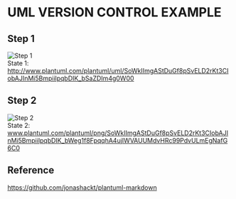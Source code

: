 # UML VERSION CONTROL EXAMPLE
## Step 1
![Step 1](http://www.plantuml.com/plantuml/png/SoWkIImgAStDuGf8pSvELD2rKt3CIobAJInMi5BmpiilpqbDIK_bSaZDIm4g0W00) <br />
State 1: http://www.plantuml.com/plantuml/uml/SoWkIImgAStDuGf8pSvELD2rKt3CIobAJInMi5BmpiilpqbDIK_bSaZDIm4g0W00 <br />
## Step 2
![Step 2](http://www.plantuml.com/plantuml/png/SoWkIImgAStDuGf8pSvELD2rKt3CIobAJInMi5BmpiilpqbDIK_bWeg1f8FpqqhA4ujIWVAUUMdvHRc99PdvULmEgNafG6C0) <br />
State 2: www.plantuml.com/plantuml/png/SoWkIImgAStDuGf8pSvELD2rKt3CIobAJInMi5BmpiilpqbDIK_bWeg1f8FpqqhA4ujIWVAUUMdvHRc99PdvULmEgNafG6C0

## Reference
https://github.com/jonashackt/plantuml-markdown

